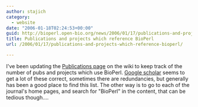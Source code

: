 ```yaml
---
author: stajich
category:
  - website
date: "2006-01-18T02:24:53+00:00"
guid: http://bioperl.open-bio.org/news/2006/01/17/publications-and-projects-which-reference-bioperl/
title: Publications and projects which reference BioPerl
url: /2006/01/17/publications-and-projects-which-reference-bioperl/

---
```

I've been updating the [Publications page](http://bioperl.open-bio.org/wiki/BioPerl_publications "pubs") on the wiki to keep track of the number of pubs and projects which use BioPerl. [Google scholar](http://scholar.google.com) seems to get a lot of these correct, sometimes there are redundancies, but generally has been a good place to find this list. The other way is to go to each of the journal's home pages, and search for "BioPerl" in the content, that can be tedious though....
